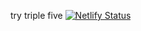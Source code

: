 try
triple
five
[![Netlify Status](https://api.netlify.com/api/v1/badges/3513b966-cd40-44b1-ada2-ec77e725132e/deploy-status)](https://app.netlify.com/sites/try555/deploys)
